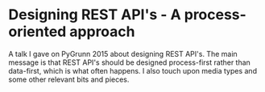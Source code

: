 # Designing REST API's - A process-oriented approach

A talk I gave on PyGrunn 2015 about designing REST API's. The main message is that REST API's should be designed process-first rather than data-first, which is what often happens. I also touch upon media types and some other relevant bits and pieces.
